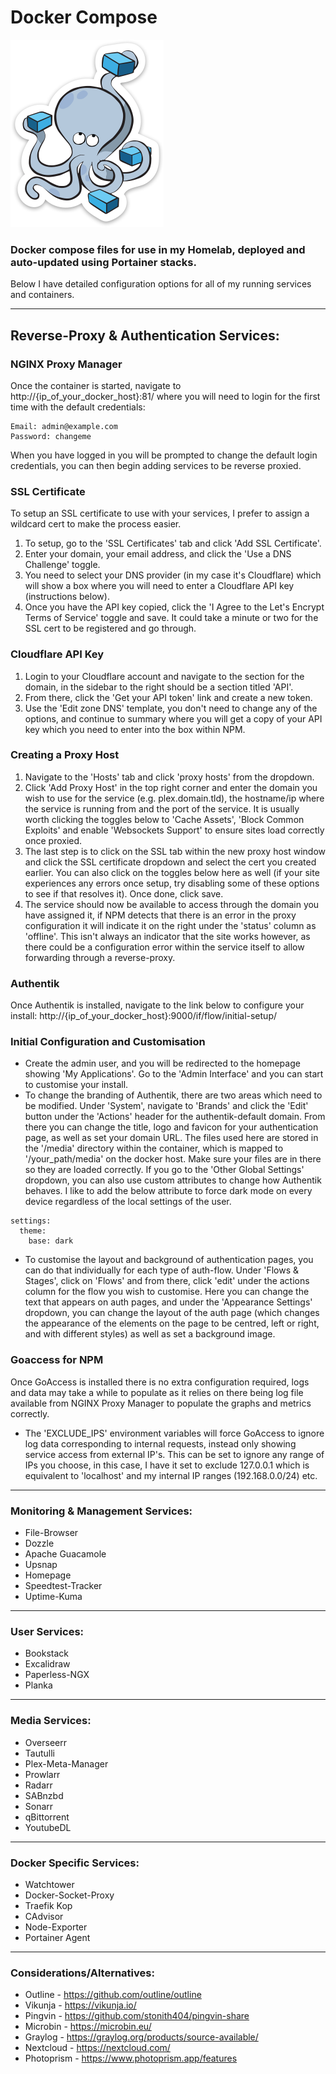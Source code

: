 # Docker Compose
![image info](container.png)

### Docker compose files for use in my Homelab, deployed and auto-updated using Portainer stacks.

Below I have detailed configuration options for all of my running services and containers.

---
## Reverse-Proxy & Authentication Services:

### **NGINX Proxy Manager**

Once the container is started, navigate to http://{ip_of_your_docker_host}:81/ where you will need to login for the first time with the default credentials:

``` default-login
Email: admin@example.com
Password: changeme
```

When you have logged in you will be prompted to change the default login credentials, you can then begin adding services to be reverse proxied.

### SSL Certificate
To setup an SSL certificate to use with your services, I prefer to assign a wildcard cert to make the process easier. 
1. To setup, go to the 'SSL Certificates' tab and click 'Add SSL Certificate'.
2. Enter your domain, your email address, and click the 'Use a DNS Challenge' toggle.
3. You need to select your DNS provider (in my case it's Cloudflare) which will show a box where you will need to enter a Cloudflare API key (instructions below).
4. Once you have the API key copied, click the 'I Agree to the Let's Encrypt Terms of Service' toggle and save. It could take a minute or two for the SSL cert to be registered and go through.

### Cloudflare API Key
1. Login to your Cloudflare account and navigate to the section for the domain, in the sidebar to the right should be a section titled 'API'.
2. From there, click the 'Get your API token' link and create a new token.
3. Use the 'Edit zone DNS' template, you don't need to change any of the options, and continue to summary where you will get a copy of your API key which you need to enter into the box within NPM.

### Creating a Proxy Host
1. Navigate to the 'Hosts' tab and click 'proxy hosts' from the dropdown.
2. Click 'Add Proxy Host' in the top right corner and enter the domain you wish to use for the service (e.g. plex.domain.tld), the hostname/ip where the service is running from and the port of the service. It is usually worth clicking the toggles below to 'Cache Assets', 'Block Common Exploits' and enable 'Websockets Support' to ensure sites load correctly once proxied.
3. The last step is to click on the SSL tab within the new proxy host window and click the SSL certificate dropdown and select the cert you created earlier. You can also click on the toggles below here as well (if your site experiences any errors once setup, try disabling some of these options to see if that resolves it). Once done, click save.
4. The service should now be available to access through the domain you have assigned it, if NPM detects that there is an error in the proxy configuration it will indicate it on the right under the 'status' column as 'offline'. This isn't always an indicator that the site works however, as there could be a configuration error within the service itself to allow forwarding through a reverse-proxy.

### **Authentik**

Once Authentik is installed, navigate to the link below to configure your install:
http://{ip_of_your_docker_host}:9000/if/flow/initial-setup/ 

### Initial Configuration and Customisation
- Create the admin user, and you will be redirected to the homepage showing 'My Applications'. Go to the 'Admin Interface' and you can start to customise your install.
- To change the branding of Authentik, there are two areas which need to be modified. Under 'System', navigate to 'Brands' and click the 'Edit' button under the 'Actions' header for the authentik-default domain. From there you can change the title, logo and favicon for your authentication page, as well as set your domain URL. The files used here are stored in the '/media' directory within the container, which is mapped to '/your_path/media' on the docker host. Make sure your files are in there so they are loaded correctly. If you go to the 'Other Global Settings' dropdown, you can also use custom attributes to change how Authentik behaves. I like to add the below attribute to force dark mode on every device regardless of the local settings of the user.

``` title:custom-attributes
settings:
  theme:
    base: dark
```

- To customise the layout and background of authentication pages, you can do that individually for each type of auth-flow. Under 'Flows & Stages', click on 'Flows' and from there, click 'edit' under the actions column for the flow you wish to customise. Here you can change the text that appears on auth pages, and under the 'Appearance Settings' dropdown, you can change the layout of the auth page (which changes the appearance of the elements on the page to be centred, left or right, and with different styles) as well as set a background image. 

### **Goaccess for NPM**

Once GoAccess is installed there is no extra configuration required, logs and data may take a while to populate as it relies on there being log file available from NGINX Proxy Manager to populate the graphs and metrics correctly.

- The 'EXCLUDE_IPS' environment variables will force GoAccess to ignore log data corresponding to internal requests, instead only showing service access from external IP's. This can be set to ignore any range of IPs you choose, in this case, I have it set to exclude 127.0.0.1 which is equivalent to 'localhost' and my internal IP ranges (192.168.0.0/24) etc.

---
### Monitoring & Management Services:
* File-Browser
* Dozzle
* Apache Guacamole
* Upsnap
* Homepage
* Speedtest-Tracker
* Uptime-Kuma
---
### User Services:
* Bookstack
* Excalidraw
* Paperless-NGX
* Planka
---
### Media Services:
* Overseerr
* Tautulli
* Plex-Meta-Manager
* Prowlarr
* Radarr
* SABnzbd
* Sonarr
* qBittorrent
* YoutubeDL
---
### Docker Specific Services:
* Watchtower
* Docker-Socket-Proxy
* Traefik Kop
* CAdvisor
* Node-Exporter
* Portainer Agent
---
### Considerations/Alternatives:
* Outline - https://github.com/outline/outline
* Vikunja - https://vikunja.io/
* Pingvin - https://github.com/stonith404/pingvin-share
* Microbin - https://microbin.eu/
* Graylog - https://graylog.org/products/source-available/
* Nextcloud - https://nextcloud.com/
* Photoprism - https://www.photoprism.app/features
